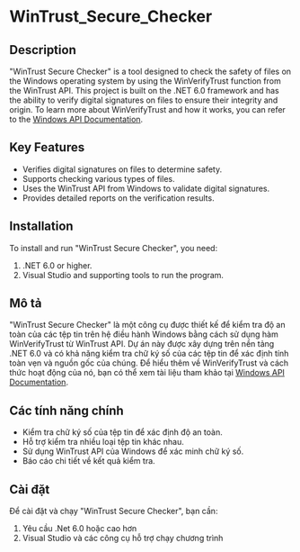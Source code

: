 # WinTrust_Secure_Checker

## Description
"WinTrust Secure Checker" is a tool designed to check the safety of files on the Windows operating system by using the WinVerifyTrust function from the WinTrust API. This project is built on the .NET 6.0 framework and has the ability to verify digital signatures on files to ensure their integrity and origin. 
To learn more about WinVerifyTrust and how it works, you can refer to the [Windows API Documentation](https://learn.microsoft.com/en-us/windows/win32/api/wintrust/nf-wintrust-winverifytrust).

## Key Features
- Verifies digital signatures on files to determine safety.
- Supports checking various types of files.
- Uses the WinTrust API from Windows to validate digital signatures.
- Provides detailed reports on the verification results.

## Installation
To install and run "WinTrust Secure Checker", you need:
1. .NET 6.0 or higher.
2. Visual Studio and supporting tools to run the program.

## Mô tả
"WinTrust Secure Checker" là một công cụ được thiết kế để kiểm tra độ an toàn của các tệp tin trên hệ điều hành Windows bằng cách sử dụng hàm WinVerifyTrust từ WinTrust API. Dự án này được xây dựng trên nền tảng .NET 6.0 và có khả năng kiểm tra chữ ký số của các tệp tin để xác định tính toàn vẹn và nguồn gốc của chúng.
Để hiểu thêm về WinVerifyTrust và cách thức hoạt động của nó, bạn có thể xem tài liệu tham khảo tại [Windows API Documentation](https://learn.microsoft.com/en-us/windows/win32/api/wintrust/nf-wintrust-winverifytrust).


## Các tính năng chính
- Kiểm tra chữ ký số của tệp tin để xác định độ an toàn.
- Hỗ trợ kiểm tra nhiều loại tệp tin khác nhau.
- Sử dụng WinTrust API của Windows để xác minh chữ ký số.
- Báo cáo chi tiết về kết quả kiểm tra.

## Cài đặt
Để cài đặt và chạy "WinTrust Secure Checker", bạn cần:
1. Yêu cầu .Net 6.0 hoặc cao hơn
2. Visual Studio và các công cụ hỗ trợ chạy chương trình
